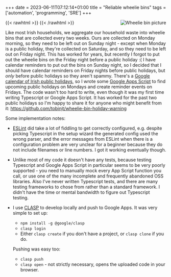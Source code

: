 +++
date = 2023-06-11T07:12:14+01:00
title = "Reliable wheelie bins"
tags = ['automation', 'programming', 'SRE']
+++

<!-- https://commons.wikimedia.org/wiki/File:Irish_Panda_wheelie_bin.jpg -->

{{< rawhtml >}}
<img style="float: right; margin-left: 1em" title="Babestress, CC BY-SA 3.0 https://creativecommons.org/licenses/by-sa/3.0"
src="https://upload.wikimedia.org/wikipedia/commons/thumb/7/71/Irish_Panda_wheelie_bin.jpg/256px-Irish_Panda_wheelie_bin.jpg"
alt="Wheelie bin picture"
/>
{{< /rawhtml >}}

Like most Irish households, we aggregate our household waste into wheelie bins
that are collected every two weeks. Ours are collected on Monday morning, so
they need to be left out on Sunday night - except when Monday is a public
holiday, they're collected on Saturday, and so they need to be left out on
Friday night. This has worked for years, but recently I forgot to put out the
wheelie bins on the Friday night before a public holiday :( I have calendar
reminders to put out the bins on Sunday night, so I decided that I should have
calendar reminders on Friday nights before public holidays, but _only_ before
public holidays so they aren't spammy. There's a [Google calendar of Irish
public
holidays](https://calendar.google.com/calendar/embed?src=en.irish%23holiday%40group.v.calendar.google.com&ctz=Europe%2FDublin),
so I wrote some [Google Apps Script](https://developers.google.com/apps-script/)
to find upcoming public holidays on Mondays and create reminder events on
Fridays. The code wasn't too hard to write, even though it was my first time
writing Typescript or Google Apps Script. It has worked for the past two public
holidays so I'm happy to share it for anyone who might benefit from it:
<https://github.com/tobinjt/wheelie-bin-holiday-warning>

Some implementation notes:

- [ESLint](https://eslint.org/) did take a lot of fiddling to get correctly
  configured, e.g. despite picking Typescript in the setup wizard the generated
  config used the wrong parser, and the error messages from ESLint when there is
  a configuration problem are very unclear for a beginner because they do not
  include filenames or line numbers. I got it working eventually though.
- Unlike most of my code it doesn't have any tests, because testing Typescript
  and Google Apps Script in particular seems to be very poorly supported - you
  need to manually mock every App Script function you call, or use one of the
  many incomplete and frequently abandoned OSS libraries. Also I've never
  written Typescript tests, and there are many testing frameworks to chose from
  rather than a standard framework. I didn't have the time or mental bandwidth
  to figure out Typescript testing.
- I use [CLASP](https://github.com/google/clasp) to develop locally and push to
  Google Apps. It was very simple to set up:

  - `npm install -g @google/clasp`
  - `clasp login`
  - Either `clasp create` if you don't have a project, or `clasp clone` if you
    do.

  Pushing was easy too:

  - `clasp push`
  - `clasp open` - not strictly necessary, opens the uploaded code in your
    browser.
